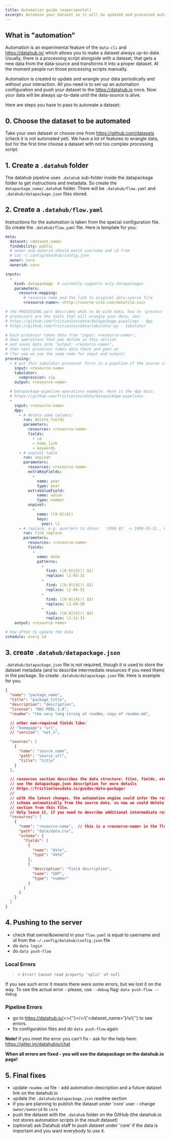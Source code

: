 ```yaml
---
title: Automation guide (experimental)
excerpt: Automate your dataset so it will be updated and processed automatically without your interaction.
---
```


## What is "automation"

Automation is an experimental feature of the `data-cli` and https://datahub.io/ which allows you to make a dataset always up-to-date. Usually, there is a processing script alongside with a dataset, that gets a new data from the data-source and transforms it into a proper dataset. At the moment people run those processing scripts manually.

Automation is created to update and wrangle your data periodically and without your interaction. All you need is to set-up an automation configuration and push your dataset to the https://datahub.io once. Now your data will be always up-to-date until the data-source is alive.

Here are steps you have to pass to automate a dataset:

## 0. Choose the dataset to be automated

Take your own dataset or choose one from https://github.com/datasets (check it is not automated yet). We have a lot of features to wrangle data, but for the first time choose a dataset with not too complex processing script.

## 1. Create a `.datahub` folder

The datahub pipeline uses `.datahub` sub-folder inside the datapackage folder to get instructions and metadata. So create the `datapackage_name/.datahub` folder.
There will be `.datahub/flow.yaml` and `.datahub/datapackage.json` files stored.

## 2. Create a `.datahub/flow.yaml`

Instructions for the automation is taken from the special configuration file. So create the `.datahub/flow.yaml` file. Here is template for you:

```yaml
meta:
  dataset: <dataset_name>
  findability: public
  # owner and ownerid should match username and id from
  # cat ~/.config/datahub/config.json
  owner: core
  ownerid: core

inputs:
  -
    kind: datapackage  # currently supports only datapackages
    parameters:
      resource-mapping:
        # resource name and the link to original data-source file
        <resource-name>: <http://source-site.com/datafile.csv>

# the PROCESSING part describes what to do with data, how to 'process' it
# processors are the tools that will wrangle your data. see:
# https://github.com/frictionlessdata/datapackage-pipelines - dpp
# https://github.com/frictionlessdata/tabulator-py - tabulator

# Each processor takes data from "input: <resource-name>",
# does operations that you define in this section
# and saves data into "output: <resource-name>",
# then next processor takes data there and goes on
# (for now we use the same name for input and output)
processing:
  - # put this tabulator processor first in a pipeline if the source is zipped
    input: <resource-name>
    tabulator:
      compression: zip
    output: <resource-name>

  # Datapackage-pipeline operations example. Here is the dpp docs:
  # https://github.com/frictionlessdata/datapackage-pipelines
  -
    input: <resource-name>
    dpp:
      - # delete some columns:
        run: delete_fields
        parameters:
          resources: <resource-name>
          fields:
            - id
            - home_link
            - keywords
      - # unpivot table
        run: unpivot
        parameters:
          resources: <resource-name>
          extraKeyFields:
            -
              name: year
              type: year
          extraValueField:
              name: value
              type: number
          unpivot:
            -
              name: ([0-9]{4})
              keys:
                year: \1
      - # replace, e.g. quarters to dates:  '1998 Q1' -> 1998-03-31 , Q2 -> 06-31, etc
        run: find_replace
        parameters:
          resources: <resource-name>
          fields:
            -
              name: date
              patterns:
                -
                  find: ([0-9]{4})( Q1)
                  replace: \1-03-31
                -
                  find: ([0-9]{4})( Q2)
                  replace: \1-06-31
                -
                  find: ([0-9]{4})( Q3)
                  replace: \1-09-30
                -
                  find: ([0-9]{4})( Q4)
                  replace: \1-12-31
    output: <resource-name>

# how often to update the data
schedule: every 1d
```

## 3. create `.datahub/datapackage.json`

`.datahub/datapackage.json` file is not required, though it is used to store the dataset metadata (and to describe intermediate resources if you need them) in the package.
So create `.datahub/datapackage.json` file. Here is example for you:

```json
{
  "name": "package_name",
  "title": "package_title",
  "description": "description",
  "license": "ODC-PDDL-1.0",
  "readme": "the very long string of readme, copy of readme.md",

  // other non-required fields like:
  // "homepage": "url",
  // "version": "not_n",

  "sources": [
    {
      "name": "source_name",
      "path": "source_url",
      "title": "title"
    }
  ],

  // resources section describes the data structure: files, fields, etc
  // see the datapackage.json description for more details
  // https://frictionlessdata.io/guides/data-package/
  //
  // with the latest changes, the automation engine could infer the resource
  // schema automatically from the source data, so now we could delete 'resources'
  // section from this file.
  // Only leave it, if you need to describe additional intermediate resources.
  "resources": [
    {
      "name": "resource-name",  // this is a <resource-name> in the flow.yaml
      "path": "data/data.csv",
      "schema": {
        "fields": [
          {
            "name": "date",
            "type": "date"
          },
          {
            "description": "field description",
            "name": "GDP",
            "type": "number"
          }
        ]
      }
    }
  ]
}
```

## 4. Pushing to the server
* check that owner&ownerid in your `flow.yaml` is equal to username and id from the `~/.config/datahub/config.json` file
* do `data login`
* do `data push-flow`

### Local Errors

> `> Error! Cannot read property 'split' of null`

If you see such error it means there were some errors, but we lost it on the way. To see the actual error - please, use `--debug` flag: `data push-flow --debug`

### Pipeline Errors

* go to https://datahub.io/<>{'<username>'}</>/{'<dataset_name>'}/v/{'<n>'} to see errors.
* fix configuration files and do `data push-flow` again

**Note!** If you meet the error you can't fix - ask for the help here: https://gitter.im/datahubio/chat

**When all errors are fixed - you will see the datapackage on the datahub.io page!**

## 5. Final fixes
* update `readme.md` file - add automation description and a future dataset link on the datahub.io
* update the `.datahub/datapackage.json` readme section
* if you are planning to publish the dataset under 'core' user - change `owner/ownerid` to `core`
* push the dataset with the `.datahub` folder on the GitHub (the datahub.io not stores automation scripts in the result dataset)
* (optional) ask Datahub staff to push dataset under 'core' if the data is important and you want everybody to use it.
